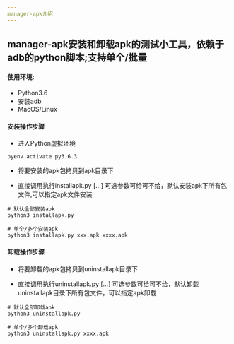 ```yaml
---
manager-apk介绍
---
```


## manager-apk安装和卸载apk的测试小工具，依赖于adb的python脚本;支持单个/批量

#### 使用环境:
- Python3.6
- 安装adb
- MacOS/Linux

#### 安装操作步骤

- 进入Python虚拟环境
```
pyenv activate py3.6.3
```

- 将要安装的apk包拷贝到apk目录下

- 直接调用执行installapk.py [...] 可选参数可给可不给，默认安装apk下所有包文件,可以指定apk文件安装
```
# 默认全部安装apk
python3 installapk.py

# 单个/多个安装apk
python3 installapk.py xxx.apk xxxx.apk
```

#### 卸载操作步骤

- 将要卸载的apk包拷贝到uninstallapk目录下

- 直接调用执行uninstallapk.py [...] 可选参数可给可不给，默认卸载uninstallapk目录下所有包文件，可以指定apk卸载
```
# 默认全部卸载apk
python3 uninstallapk.py

# 单个/多个卸载apk
python3 uninstallapk.py xxxx.apk
```



